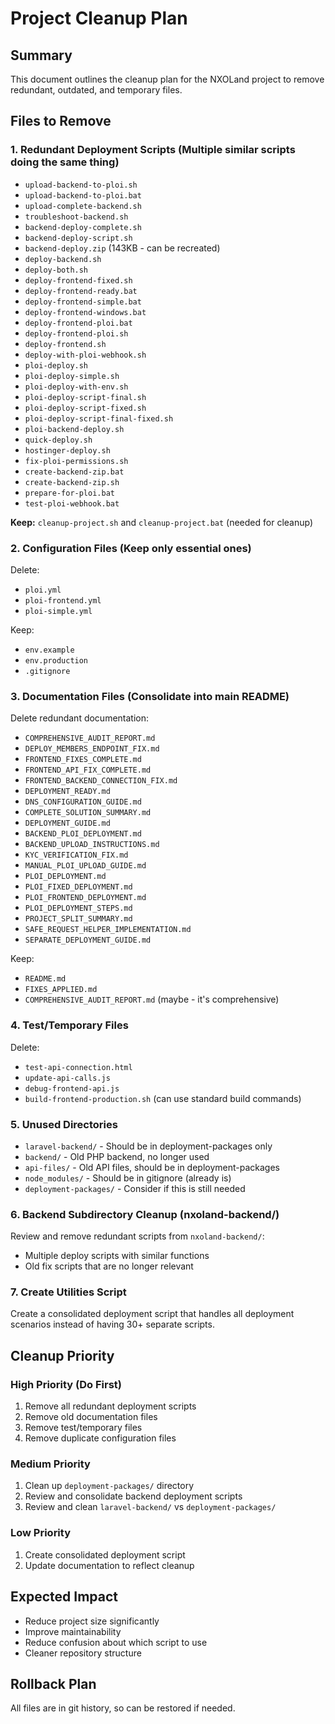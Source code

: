 # Project Cleanup Plan

## Summary
This document outlines the cleanup plan for the NXOLand project to remove redundant, outdated, and temporary files.

## Files to Remove

### 1. Redundant Deployment Scripts (Multiple similar scripts doing the same thing)
- `upload-backend-to-ploi.sh` 
- `upload-backend-to-ploi.bat`
- `upload-complete-backend.sh`
- `troubleshoot-backend.sh`
- `backend-deploy-complete.sh`
- `backend-deploy-script.sh`
- `backend-deploy.zip` (143KB - can be recreated)
- `deploy-backend.sh`
- `deploy-both.sh`
- `deploy-frontend-fixed.sh`
- `deploy-frontend-ready.bat`
- `deploy-frontend-simple.bat`
- `deploy-frontend-windows.bat`
- `deploy-frontend-ploi.bat`
- `deploy-frontend-ploi.sh`
- `deploy-frontend.sh`
- `deploy-with-ploi-webhook.sh`
- `ploi-deploy.sh`
- `ploi-deploy-simple.sh`
- `ploi-deploy-with-env.sh`
- `ploi-deploy-script-final.sh`
- `ploi-deploy-script-fixed.sh`
- `ploi-deploy-script-final-fixed.sh`
- `ploi-backend-deploy.sh`
- `quick-deploy.sh`
- `hostinger-deploy.sh`
- `fix-ploi-permissions.sh`
- `create-backend-zip.bat`
- `create-backend-zip.sh`
- `prepare-for-ploi.bat`
- `test-ploi-webhook.bat`

**Keep:** `cleanup-project.sh` and `cleanup-project.bat` (needed for cleanup)

### 2. Configuration Files (Keep only essential ones)
Delete:
- `ploi.yml`
- `ploi-frontend.yml`
- `ploi-simple.yml`

Keep:
- `env.example`
- `env.production`
- `.gitignore`

### 3. Documentation Files (Consolidate into main README)
Delete redundant documentation:
- `COMPREHENSIVE_AUDIT_REPORT.md`
- `DEPLOY_MEMBERS_ENDPOINT_FIX.md`
- `FRONTEND_FIXES_COMPLETE.md`
- `FRONTEND_API_FIX_COMPLETE.md`
- `FRONTEND_BACKEND_CONNECTION_FIX.md`
- `DEPLOYMENT_READY.md`
- `DNS_CONFIGURATION_GUIDE.md`
- `COMPLETE_SOLUTION_SUMMARY.md`
- `DEPLOYMENT_GUIDE.md`
- `BACKEND_PLOI_DEPLOYMENT.md`
- `BACKEND_UPLOAD_INSTRUCTIONS.md`
- `KYC_VERIFICATION_FIX.md`
- `MANUAL_PLOI_UPLOAD_GUIDE.md`
- `PLOI_DEPLOYMENT.md`
- `PLOI_FIXED_DEPLOYMENT.md`
- `PLOI_FRONTEND_DEPLOYMENT.md`
- `PLOI_DEPLOYMENT_STEPS.md`
- `PROJECT_SPLIT_SUMMARY.md`
- `SAFE_REQUEST_HELPER_IMPLEMENTATION.md`
- `SEPARATE_DEPLOYMENT_GUIDE.md`

Keep:
- `README.md`
- `FIXES_APPLIED.md`
- `COMPREHENSIVE_AUDIT_REPORT.md` (maybe - it's comprehensive)

### 4. Test/Temporary Files
Delete:
- `test-api-connection.html`
- `update-api-calls.js`
- `debug-frontend-api.js`
- `build-frontend-production.sh` (can use standard build commands)

### 5. Unused Directories
- `laravel-backend/` - Should be in deployment-packages only
- `backend/` - Old PHP backend, no longer used
- `api-files/` - Old API files, should be in deployment-packages
- `node_modules/` - Should be in gitignore (already is)
- `deployment-packages/` - Consider if this is still needed

### 6. Backend Subdirectory Cleanup (nxoland-backend/)
Review and remove redundant scripts from `nxoland-backend/`:
- Multiple deploy scripts with similar functions
- Old fix scripts that are no longer relevant

### 7. Create Utilities Script
Create a consolidated deployment script that handles all deployment scenarios instead of having 30+ separate scripts.

## Cleanup Priority

### High Priority (Do First)
1. Remove all redundant deployment scripts
2. Remove old documentation files
3. Remove test/temporary files
4. Remove duplicate configuration files

### Medium Priority
1. Clean up `deployment-packages/` directory
2. Review and consolidate backend deployment scripts
3. Review and clean `laravel-backend/` vs `deployment-packages/`

### Low Priority
1. Create consolidated deployment script
2. Update documentation to reflect cleanup

## Expected Impact
- Reduce project size significantly
- Improve maintainability
- Reduce confusion about which script to use
- Cleaner repository structure

## Rollback Plan
All files are in git history, so can be restored if needed.

